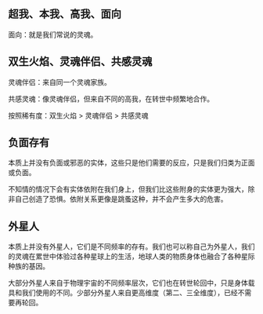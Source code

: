## 超我、本我、高我、面向

面向：就是我们常说的灵魂。

## 双生火焰、灵魂伴侣、共感灵魂

灵魂伴侣：来自同一个灵魂家族。

共感灵魂：像灵魂伴侣，但来自不同的高我，在转世中频繁地合作。

按照稀有度：双生火焰 > 灵魂伴侣 > 共感灵魂

## 负面存有

本质上并没有负面或邪恶的实体，这些只是他们需要的反应，只是我们归类为正面或负面。

不知情的情况下会有实体依附在我们身上，但我们比这些附身的实体更为强大，除非自己创造了恐惧。依附关系更像是跳蚤这种，并不会产生多大的危害。

## 外星人

本质上并没有外星人，它们是不同频率的存有。我们也可以称自己为外星人，我们的灵魂在累世中体验过各种星球上的生活，地球人类的物质身体也融合了各种星际种族的基因。

大部分外星人来自于物理宇宙的不同频率层次，它们也在转世轮回中，只是身体载具和我们使用的不同。少部分外星人来自更高维度（第二、三全维度），已经不需要再轮回。